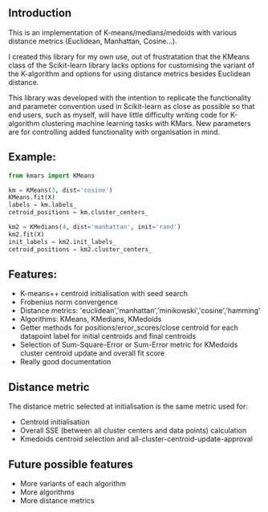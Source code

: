 ## Introduction
This is an implementation of K-means/medians/medoids with various distance metrics (Euclidean, Manhattan, Cosine...).

I created this library for my own use, out of frustratation that the KMeans class of the Scikit-learn library lacks options for customising the variant of the K-algorithm and options for using distance metrics besides Euclidean distance. 

This library was developed with the intention to replicate the functionality and parameter convention used in Scikit-learn as close as possible so that end users, such as myself, will have little difficulty writing code for K-algorithm clustering machine learning tasks with KMars. New parameters are for controlling added functionality with organisation in mind.

## Example:
```python
from kmars import KMeans

km = KMeans(3, dist='cosine')
KMeans.fit(X)
labels = km.labels_
cetroid_positions = km.cluster_centers_

km2 = KMedians(4, dist='manhattan', init='rand')
km2.fit(X)
init_labels = km2.init_labels_
cetroid_positions = km2.cluster_centers_
```

## Features:
- K-means++ centroid initialisation with seed search 
- Frobenius norm convergence
- Distance metrics: 'euclidean','manhattan','minikowski','cosine','hamming'
- Algorithms: KMeans, KMedians, KMedoids
- Getter methods for positions/error_scores/close centroid for each datapoint label for initial centroids and final centroids
- Selection of Sum-Square-Error or Sum-Error metric for KMedoids cluster centroid update and overall fit score
- Really good documentation

## Distance metric
The distance metric selected at initialisation is the same metric used for: 
- Centroid initialisation
- Overall SSE (between all cluster centers and data points) calculation
- Kmedoids centroid selection and all-cluster-centroid-update-approval

## Future possible features
- More variants of each algorithm 
- More algorithms
- More distance metrics
